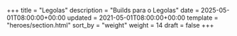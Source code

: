 +++
title = "Legolas"
description = "Builds para o Legolas"
date = 2025-05-01T08:00:00+00:00
updated = 2021-05-01T08:00:00+00:00
template = "heroes/section.html"
sort_by = "weight"
weight = 14
draft = false
+++
